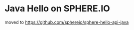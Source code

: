 Java Hello on SPHERE.IO
=======================

moved to https://github.com/sphereio/sphere-hello-api-java
